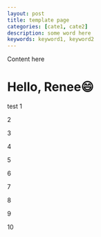 ```yaml
---
layout: post
title: template page
categories: [cate1, cate2]
description: some word here
keywords: keyword1, keyword2
---
```


Content here



# Hello, Renee😄



test 1

2

3

4

5

6

7

8

9

10

